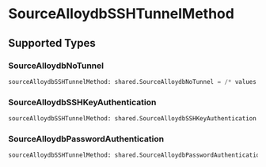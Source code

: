 # SourceAlloydbSSHTunnelMethod


## Supported Types

### SourceAlloydbNoTunnel

```python
sourceAlloydbSSHTunnelMethod: shared.SourceAlloydbNoTunnel = /* values here */
```

### SourceAlloydbSSHKeyAuthentication

```python
sourceAlloydbSSHTunnelMethod: shared.SourceAlloydbSSHKeyAuthentication = /* values here */
```

### SourceAlloydbPasswordAuthentication

```python
sourceAlloydbSSHTunnelMethod: shared.SourceAlloydbPasswordAuthentication = /* values here */
```

